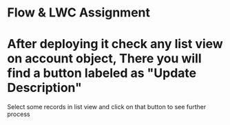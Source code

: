 # Flow & LWC Assignment
# After deploying it check any list view on account object, There you will find a button labeled as "Update Description"
Select some records in list view and click on that button to see further process
 
